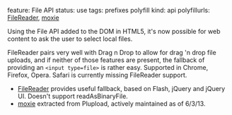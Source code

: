 feature: File API
status: use
tags: prefixes polyfill
kind: api
polyfillurls: [FileReader](https://github.com/Jahdrien/FileReader), [moxie](https://github.com/moxiecode/moxie)

Using the File API added to the DOM in HTML5, it's now possible for web content to ask the user to select local files.

FileReader pairs very well with Drag n Drop to allow for drag 'n drop file uploads, and if neither of those features are present, the fallback of providing an `<input type=file>` is rather easy.
Supported in Chrome, Firefox, Opera. Safari is currently missing FileReader support.

* [FileReader](https://github.com/Jahdrien/FileReader) provides useful fallback, based on Flash, jQuery and jQuery UI.  Doesn't support readAsBinaryFile.
* [moxie](https://github.com/moxiecode/moxie) extracted from Plupload, actively maintained as of 6/3/13.
